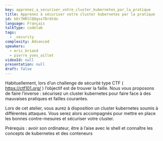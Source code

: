 ```yaml
---
key: apprenez_a_securiser_votre_cluster_kubernetes_par_la_pratique
title: Apprenez à sécuriser votre cluster kubernetes par la pratique
id: k6r7HRlCQ9gsx7Drdt4n
language: Français
talkType: codelab
tags:
  - _security
complexity: Advanced
speakers:
  - eric_briand
  - pierre_yves_aillet
videoId: null
presentation: null
draft: false
---
```

Habituellement, lors d’un challenge de sécurité type CTF ( https://ctf101.org/ ) l’objectif est de trouver la faille. Nous vous proposons de faire l’inverse : sécurisez un cluster kubernetes pour faire face à des mauvaises pratiques et failles courantes.

Lors de cet atelier, vous aurez à disposition un cluster kubernetes soumis à différentes attaques. Vous serez alors accompagnés pour mettre en place les bonnes contre-mesures et sécuriser votre cluster.

Prérequis : avoir son ordinateur, être à l’aise avec le shell et connaître les concepts de kubernetes et des conteneurs
